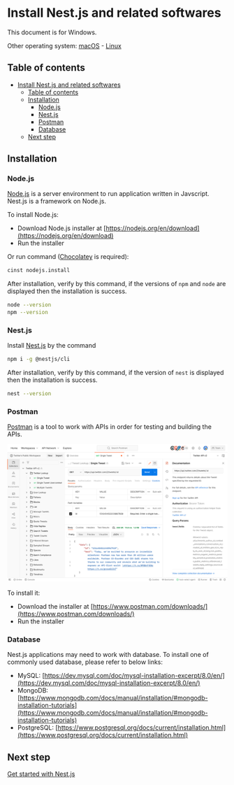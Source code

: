 # Install Nest.js and related softwares

This document is for Windows.

Other operating system: [macOS](Tutorial-macOS.md) - [Linux](Tutorial-Linux.md)

## Table of contents

- [Install Nest.js and related softwares](#install-nestjs-and-related-softwares)
  - [Table of contents](#table-of-contents)
  - [Installation](#installation)
    - [Node.js](#nodejs)
    - [Nest.js](#nestjs)
    - [Postman](#postman)
    - [Database](#database)
  - [Next step](#next-step)

## Installation

### Node.js

[Node.js](https://nodejs.org/en) is a server environment to run application written in Javscript. Nest.js is a framework on Node.js.

To install Node.js:

- Download Node.js installer at [https://nodejs.org/en/download](https://nodejs.org/en/download)
- Run the installer

Or run command ([Chocolatey](https://chocolatey.org/) is required):

```sh
cinst nodejs.install
```

After installation, verify by this command, if the versions of `npm` and `node` are displayed then the installation is success.

```sh
node --version
npm --version
```

### Nest.js

Install [Nest.js](https://nestjs.com/) by the command

```sh
npm i -g @nestjs/cli
```

After installation, verify by this command, if the version of `nest` is displayed then the installation is success.

```sh
nest --version
```

### Postman

[Postman](https://www.postman.com/) is a tool to work with APIs in order for testing and building the APIs.


![Postman](../images/postman-product-screen.svg "Image by: postman.com")

To install it:

- Download the installer at [https://www.postman.com/downloads/](https://www.postman.com/downloads/)
- Run the installer

### Database

Nest.js applications may need to work with database. To install one of commonly used database, please refer to below links:

- MySQL: [https://dev.mysql.com/doc/mysql-installation-excerpt/8.0/en/](https://dev.mysql.com/doc/mysql-installation-excerpt/8.0/en/)
- MongoDB: [https://www.mongodb.com/docs/manual/installation/#mongodb-installation-tutorials](https://www.mongodb.com/docs/manual/installation/#mongodb-installation-tutorials)
- PostgreSQL: [https://www.postgresql.org/docs/current/installation.html](https://www.postgresql.org/docs/current/installation.html)

## Next step

[Get started with Nest.js](../Readme.en.md#get-started-with-nestjs)